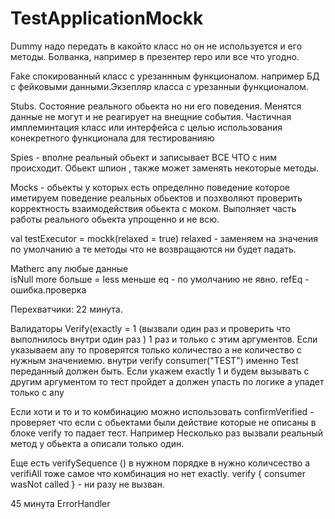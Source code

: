# TestApplicationMockk
Dummy надо передать в какойто класс но он не используется и его методы.
Болванка, например в презентер repo или все что угодно. 

Fake спокированный класс с урезаннным функционалом. например БД с фейковыми данными.Экзепляр класса с урезанныи функционалом.

Stubs. Состояние реального обьекта но ни его поведения.
Менятся данные не могут и не реагирует на внещние события. Частичная имплеминтация класс или интерфейса с целью использования конекретного функционала для тестированияю

Spies - вполне реальный обьект и записывает ВСЕ ЧТО с ним происходит. Обьект шпион , также может заменять некоторые методы.

Mocks - обьекты у которых есть определнно поведение которое иметируем поведение реальных обьектов и позхволяют проверить корректность взаимодействия обьекта с моком.
Выполняет часть работы реального обьекта упрощенно и не всю.

val testExecutor = mockk<Executor>(relaxed = true)
relaxed - заменяем на значения по умолчанию а те методы что не возвращаются ни будет падать.

Matherc 
any любые данные  
isNull
more больше = 
less меньше 
eq - по умолчанию не явно. 
refEq - ошибка.проверка

Перехватчики: 22 минута.	

Валидаторы 
Verify(exactly = 1 (вызвали один раз и проверить что выполнилось внутри один раз ) 1 раз и только с этим аргументов.
Если указываем any то проверятся только количество а не количество с нужным значениемю.
внутри verify consumer("TEST") именно Test переданный должен быть. Если укажем exactly 1 и будем вызывать с другим аргументом то тест пройдет а должен упасть по логике а упадет только с any

Если хоти и то и то комбинацию
можно использовать confirmVerified  - проверяет что если с обьектами были действие которые не описаны в блоке verify то падает тест. Например Несколько раз вызвали реальный метод у обьекта а описали только один.

Еще есть verifySequence () в нужном порядке в нужно количсество а
verifiAll тоже самое что комбинация но нет exactly.
verify { consumer wasNot called } - ни разу не вызван.

45 минута
ErrorHandler
